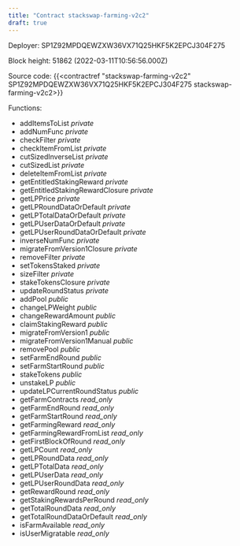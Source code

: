 ```yaml
---
title: "Contract stackswap-farming-v2c2"
draft: true
---
```

Deployer: SP1Z92MPDQEWZXW36VX71Q25HKF5K2EPCJ304F275


 



Block height: 51862 (2022-03-11T10:56:56.000Z)

Source code: {{<contractref "stackswap-farming-v2c2" SP1Z92MPDQEWZXW36VX71Q25HKF5K2EPCJ304F275 stackswap-farming-v2c2>}}

Functions:

* addItemsToList _private_
* addNumFunc _private_
* checkFilter _private_
* checkItemFromList _private_
* cutSizedInverseList _private_
* cutSizedList _private_
* deleteItemFromList _private_
* getEntitledStakingReward _private_
* getEntitledStakingRewardClosure _private_
* getLPPrice _private_
* getLPRoundDataOrDefault _private_
* getLPTotalDataOrDefault _private_
* getLPUserDataOrDefault _private_
* getLPUserRoundDataOrDefault _private_
* inverseNumFunc _private_
* migrateFromVersion1Closure _private_
* removeFilter _private_
* setTokensStaked _private_
* sizeFilter _private_
* stakeTokensClosure _private_
* updateRoundStatus _private_
* addPool _public_
* changeLPWeight _public_
* changeRewardAmount _public_
* claimStakingReward _public_
* migrateFromVersion1 _public_
* migrateFromVersion1Manual _public_
* removePool _public_
* setFarmEndRound _public_
* setFarmStartRound _public_
* stakeTokens _public_
* unstakeLP _public_
* updateLPCurrentRoundStatus _public_
* getFarmContracts _read_only_
* getFarmEndRound _read_only_
* getFarmStartRound _read_only_
* getFarmingReward _read_only_
* getFarmingRewardFromList _read_only_
* getFirstBlockOfRound _read_only_
* getLPCount _read_only_
* getLPRoundData _read_only_
* getLPTotalData _read_only_
* getLPUserData _read_only_
* getLPUserRoundData _read_only_
* getRewardRound _read_only_
* getStakingRewardsPerRound _read_only_
* getTotalRoundData _read_only_
* getTotalRoundDataOrDefault _read_only_
* isFarmAvailable _read_only_
* isUserMigratable _read_only_
